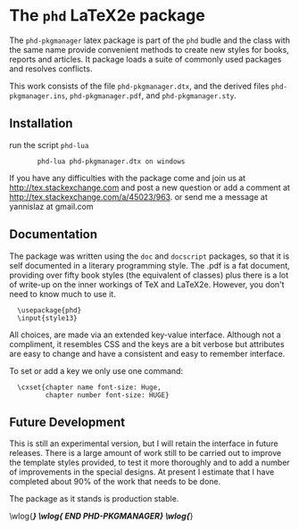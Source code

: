 # The `phd` LaTeX2e package

The `phd-pkgmanager` latex package is part of the `phd` budle and the class
with the same name provide
convenient methods to create new styles for books, reports
and articles. It package loads a suite of commonly used packages
and resolves conflicts.

This work consists of the file  `phd-pkgmanager.dtx`,
and the derived files   `phd-pkgmanager.ins`,  `phd-pkgmanager.pdf`, and `phd-pkgmanager.sty`.

## Installation

run the script `phd-lua`

           phd-lua phd-pkgmanager.dtx on windows

If you have any difficulties with the package come and join us at
http://tex.stackexchange.com and post a new question or
add a comment at http://tex.stackexchange.com/a/45023/963.
or send me a message at  yannislaz at gmail.com

## Documentation

The package was written using the `doc` and `docscript` packages,
so that it is self documented in a literary programming style.
The .pdf is a fat document, providing over fifty book styles (the
equivalent of classes) plus there is a lot of write-up on the inner
workings of TeX and LaTeX2e. However, you don't need to know much
to use it.

      \usepackage{phd}
      \input{style13}

All choices, are made via an extended key-value interface.
Although not a compliment, it resembles CSS and the keys are a bit verbose but
attributes are easy to change and have a consistent and easy to remember interface.

To set or add a key we only use one command:

      \cxset{chapter name font-size: Huge,
             chapter number font-size: HUGE}

## Future Development

This is still an experimental version, but I will retain the
interface in future releases. There is a large amount of
work still to be carried out to improve the template styles
provided, to test it more thoroughly and to add a number of
improvements in the special designs. At present I estimate
that I have completed about 90% of the work that needs
to be done.

The package as it stands is production stable.

\wlog{*******************************}
\wlog{  END PHD-PKGMANAGER}
\wlog{*******************************}
